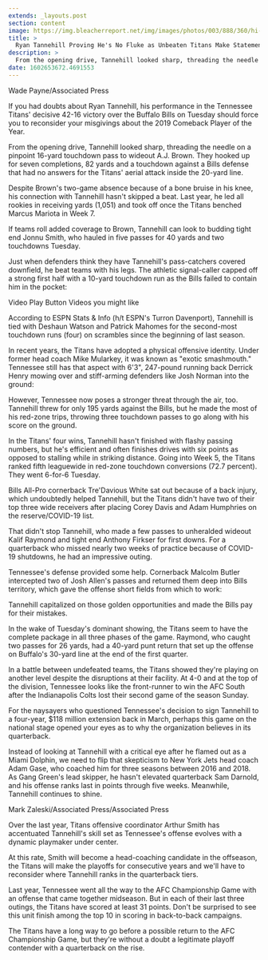 ```yaml
--- 
extends: _layouts.post 
section: content 
image: https://img.bleacherreport.net/img/images/photos/003/888/360/hi-res-980f9e709b46c594f9701d54a745ac86_crop_exact.jpg?w=1200&h=1200&q=75 
title: > 
  Ryan Tannehill Proving He's No Fluke as Unbeaten Titans Make Statement 
description: > 
  From the opening drive, Tannehill looked sharp, threading the needle on a pinpoint 16-yard touchdown pass to wideout A.J.Despite Brown's two-game absence because of a bone bruise in his knee, his connection with Tannehill hasn't skipped a beat.Last year, he led all rookies in receiving yards (1,051) and took off once the Titans benched Marcus Mariota in Week 7.In the Titans' four wins, Tannehill hasn't finished with flashy passing numbers, but he's efficient and often finishes drives with six points as opposed to stalling while in striking distance.Last year, Tennessee went all the way to the AFC Championship Game with an offense that came together midseason. 
date: 1602653672.4691553 
--- 
```

Wade Payne/Associated Press

If you had doubts about Ryan Tannehill, his performance in the Tennessee Titans' decisive 42-16 victory over the Buffalo Bills on Tuesday should force you to reconsider your misgivings about the 2019 Comeback Player of the Year.

From the opening drive, Tannehill looked sharp, threading the needle on a pinpoint 16-yard touchdown pass to wideout A.J. Brown. They hooked up for seven completions, 82 yards and a touchdown against a Bills defense that had no answers for the Titans' aerial attack inside the 20-yard line.

Despite Brown's two-game absence because of a bone bruise in his knee, his connection with Tannehill hasn't skipped a beat. Last year, he led all rookies in receiving yards (1,051) and took off once the Titans benched Marcus Mariota in Week 7.

If teams roll added coverage to Brown, Tannehill can look to budding tight end Jonnu Smith, who hauled in five passes for 40 yards and two touchdowns Tuesday.

Just when defenders think they have Tannehill's pass-catchers covered downfield, he beat teams with his legs. The athletic signal-caller capped off a strong first half with a 10-yard touchdown run as the Bills failed to contain him in the pocket:

Video Play Button Videos you might like

According to ESPN Stats & Info (h/t ESPN's Turron Davenport), Tannehill is tied with Deshaun Watson and Patrick Mahomes for the second-most touchdown runs (four) on scrambles since the beginning of last season.

In recent years, the Titans have adopted a physical offensive identity. Under former head coach Mike Mularkey, it was known as "exotic smashmouth." Tennessee still has that aspect with 6'3", 247-pound running back Derrick Henry mowing over and stiff-arming defenders like Josh Norman into the ground:

However, Tennessee now poses a stronger threat through the air, too. Tannehill threw for only 195 yards against the Bills, but he made the most of his red-zone trips, throwing three touchdown passes to go along with his score on the ground.

In the Titans' four wins, Tannehill hasn't finished with flashy passing numbers, but he's efficient and often finishes drives with six points as opposed to stalling while in striking distance. Going into Week 5, the Titans ranked fifth leaguewide in red-zone touchdown conversions (72.7 percent). They went 6-for-6 Tuesday.

Bills All-Pro cornerback Tre'Davious White sat out because of a back injury, which undoubtedly helped Tannehill, but the Titans didn't have two of their top three wide receivers after placing Corey Davis and Adam Humphries on the reserve/COVID-19 list.

That didn't stop Tannehill, who made a few passes to unheralded wideout Kalif Raymond and tight end Anthony Firkser for first downs. For a quarterback who missed nearly two weeks of practice because of COVID-19 shutdowns, he had an impressive outing.

Tennessee's defense provided some help. Cornerback Malcolm Butler intercepted two of Josh Allen's passes and returned them deep into Bills territory, which gave the offense short fields from which to work:

Tannehill capitalized on those golden opportunities and made the Bills pay for their mistakes.

In the wake of Tuesday's dominant showing, the Titans seem to have the complete package in all three phases of the game. Raymond, who caught two passes for 26 yards, had a 40-yard punt return that set up the offense on Buffalo's 30-yard line at the end of the first quarter.

In a battle between undefeated teams, the Titans showed they're playing on another level despite the disruptions at their facility. At 4-0 and at the top of the division, Tennessee looks like the front-runner to win the AFC South after the Indianapolis Colts lost their second game of the season Sunday.

For the naysayers who questioned Tennessee's decision to sign Tannehill to a four-year, $118 million extension back in March, perhaps this game on the national stage opened your eyes as to why the organization believes in its quarterback.

Instead of looking at Tannehill with a critical eye after he flamed out as a Miami Dolphin, we need to flip that skepticism to New York Jets head coach Adam Gase, who coached him for three seasons between 2016 and 2018. As Gang Green's lead skipper, he hasn't elevated quarterback Sam Darnold, and his offense ranks last in points through five weeks. Meanwhile, Tannehill continues to shine.

Mark Zaleski/Associated Press/Associated Press

Over the last year, Titans offensive coordinator Arthur Smith has accentuated Tannehill's skill set as Tennessee's offense evolves with a dynamic playmaker under center.

At this rate, Smith will become a head-coaching candidate in the offseason, the Titans will make the playoffs for consecutive years and we'll have to reconsider where Tannehill ranks in the quarterback tiers.

Last year, Tennessee went all the way to the AFC Championship Game with an offense that came together midseason. But in each of their last three outings, the Titans have scored at least 31 points. Don't be surprised to see this unit finish among the top 10 in scoring in back-to-back campaigns.

The Titans have a long way to go before a possible return to the AFC Championship Game, but they're without a doubt a legitimate playoff contender with a quarterback on the rise.